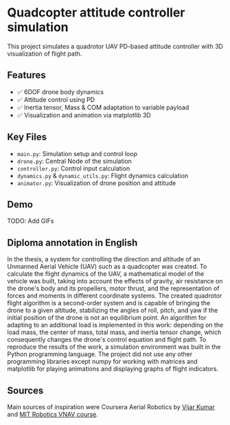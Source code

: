 # Quadcopter attitude controller simulation

This project simulates a quadrotor UAV PD-based attitude controller with 3D visualization of flight path.

## Features

- ✅ 6DOF drone body dynamics 
- ✅ Attitude control using PD 
- ✅ Inertia tensor, Mass & COM adaptation to variable payload
- ✅ Visualization and animation via matplotlib 3D 

## Key Files

- `main.py`: Simulation setup and control loop
- `drone.py`: Central Node of the simulation
- `controller.py`: Control input calculation  
- `dynamics.py` & `dynamic_utils.py`: Flight dynamics calculation
- `animator.py`: Visualization of drone position and attitude
## Demo
TODO: Add GIFs 
## Diploma  annotation in English

In the thesis, a system for controlling the direction and altitude of an Unmanned
Aerial Vehicle (UAV) such as a quadcopter was created. To calculate the flight dynamics of the UAV, a mathematical model of the vehicle was built, taking into account the effects of gravity, air resistance on the drone's body and its propellers, motor thrust, and the representation of forces and moments in different coordinate systems.
The created quadrotor flight algorithm is a second-order system and is capable of
bringing the drone to a given altitude, stabilizing the angles of roll, pitch, and yaw if the
initial position of the drone is not an equilibrium point.
An algorithm for adapting to an additional load is implemented in this work:
depending on the load mass, the center of mass, total mass, and inertia tensor change, which
consequently changes the drone's control equation and flight path.
To reproduce the results of the work, a simulation environment was built in the
Python programming language. The project did not use any other programming libraries
except numpy for working with matrices and matplotlib for playing animations and
displaying graphs of flight indicators.

## Sources 
Main sources of inspiration were Coursera Aerial Robotics by [Vijar Kumar](https://www.coursera.org/learn/chatgpt-excel-formulas-visualizations) and [MIT Robotics VNAV course](https://vnav.mit.edu/).